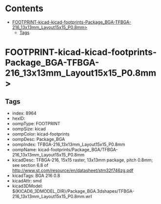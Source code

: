 



Contents
========

* [FOOTPRINT-kicad-kicad-footprints-Package_BGA-TFBGA-216_13x13mm_Layout15x15_P0.8mm>](#footprint-kicad-kicad-footprints-package_bga-tfbga-216_13x13mm_layout15x15_p08mm)
	* [Tags](#tags)

# FOOTPRINT-kicad-kicad-footprints-Package_BGA-TFBGA-216_13x13mm_Layout15x15_P0.8mm>

## Tags

- index: 8964
- hexID: 
- oompType: FOOTPRINT
- oompSize: kicad
- oompColor: kicad-footprints
- oompDesc: Package_BGA
- oompIndex: TFBGA-216_13x13mm_Layout15x15_P0.8mm
- oompName: kicad-footprints/Package_BGA/TFBGA-216_13x13mm_Layout15x15_P0.8mm
- kicadDesc: TFBGA-216, 15x15 raster, 13x13mm package, pitch 0.8mm; see section 6.8 of http://www.st.com/resource/en/datasheet/stm32f746zg.pdf
- kicadTags: BGA 216 0.8
- kicadAttr: smd
- kicad3DModel: ${KICAD6_3DMODEL_DIR}/Package_BGA.3dshapes/TFBGA-216_13x13mm_Layout15x15_P0.8mm.wrl
